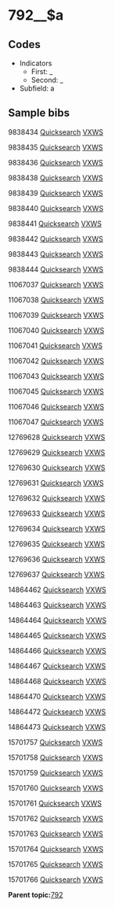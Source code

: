 # 792\_\_$a

## Codes

-   Indicators
    -   First: \_
    -   Second: \_
-   Subfield: a

## Sample bibs

9838434 [Quicksearch](https://search.library.yale.edu/catalog/9838434) [VXWS](http://prodorbis.library.yale.edu:7014/vxws/GetHoldingsService?bibId=9838434)

9838435 [Quicksearch](https://search.library.yale.edu/catalog/9838435) [VXWS](http://prodorbis.library.yale.edu:7014/vxws/GetHoldingsService?bibId=9838435)

9838436 [Quicksearch](https://search.library.yale.edu/catalog/9838436) [VXWS](http://prodorbis.library.yale.edu:7014/vxws/GetHoldingsService?bibId=9838436)

9838438 [Quicksearch](https://search.library.yale.edu/catalog/9838438) [VXWS](http://prodorbis.library.yale.edu:7014/vxws/GetHoldingsService?bibId=9838438)

9838439 [Quicksearch](https://search.library.yale.edu/catalog/9838439) [VXWS](http://prodorbis.library.yale.edu:7014/vxws/GetHoldingsService?bibId=9838439)

9838440 [Quicksearch](https://search.library.yale.edu/catalog/9838440) [VXWS](http://prodorbis.library.yale.edu:7014/vxws/GetHoldingsService?bibId=9838440)

9838441 [Quicksearch](https://search.library.yale.edu/catalog/9838441) [VXWS](http://prodorbis.library.yale.edu:7014/vxws/GetHoldingsService?bibId=9838441)

9838442 [Quicksearch](https://search.library.yale.edu/catalog/9838442) [VXWS](http://prodorbis.library.yale.edu:7014/vxws/GetHoldingsService?bibId=9838442)

9838443 [Quicksearch](https://search.library.yale.edu/catalog/9838443) [VXWS](http://prodorbis.library.yale.edu:7014/vxws/GetHoldingsService?bibId=9838443)

9838444 [Quicksearch](https://search.library.yale.edu/catalog/9838444) [VXWS](http://prodorbis.library.yale.edu:7014/vxws/GetHoldingsService?bibId=9838444)

11067037 [Quicksearch](https://search.library.yale.edu/catalog/11067037) [VXWS](http://prodorbis.library.yale.edu:7014/vxws/GetHoldingsService?bibId=11067037)

11067038 [Quicksearch](https://search.library.yale.edu/catalog/11067038) [VXWS](http://prodorbis.library.yale.edu:7014/vxws/GetHoldingsService?bibId=11067038)

11067039 [Quicksearch](https://search.library.yale.edu/catalog/11067039) [VXWS](http://prodorbis.library.yale.edu:7014/vxws/GetHoldingsService?bibId=11067039)

11067040 [Quicksearch](https://search.library.yale.edu/catalog/11067040) [VXWS](http://prodorbis.library.yale.edu:7014/vxws/GetHoldingsService?bibId=11067040)

11067041 [Quicksearch](https://search.library.yale.edu/catalog/11067041) [VXWS](http://prodorbis.library.yale.edu:7014/vxws/GetHoldingsService?bibId=11067041)

11067042 [Quicksearch](https://search.library.yale.edu/catalog/11067042) [VXWS](http://prodorbis.library.yale.edu:7014/vxws/GetHoldingsService?bibId=11067042)

11067043 [Quicksearch](https://search.library.yale.edu/catalog/11067043) [VXWS](http://prodorbis.library.yale.edu:7014/vxws/GetHoldingsService?bibId=11067043)

11067045 [Quicksearch](https://search.library.yale.edu/catalog/11067045) [VXWS](http://prodorbis.library.yale.edu:7014/vxws/GetHoldingsService?bibId=11067045)

11067046 [Quicksearch](https://search.library.yale.edu/catalog/11067046) [VXWS](http://prodorbis.library.yale.edu:7014/vxws/GetHoldingsService?bibId=11067046)

11067047 [Quicksearch](https://search.library.yale.edu/catalog/11067047) [VXWS](http://prodorbis.library.yale.edu:7014/vxws/GetHoldingsService?bibId=11067047)

12769628 [Quicksearch](https://search.library.yale.edu/catalog/12769628) [VXWS](http://prodorbis.library.yale.edu:7014/vxws/GetHoldingsService?bibId=12769628)

12769629 [Quicksearch](https://search.library.yale.edu/catalog/12769629) [VXWS](http://prodorbis.library.yale.edu:7014/vxws/GetHoldingsService?bibId=12769629)

12769630 [Quicksearch](https://search.library.yale.edu/catalog/12769630) [VXWS](http://prodorbis.library.yale.edu:7014/vxws/GetHoldingsService?bibId=12769630)

12769631 [Quicksearch](https://search.library.yale.edu/catalog/12769631) [VXWS](http://prodorbis.library.yale.edu:7014/vxws/GetHoldingsService?bibId=12769631)

12769632 [Quicksearch](https://search.library.yale.edu/catalog/12769632) [VXWS](http://prodorbis.library.yale.edu:7014/vxws/GetHoldingsService?bibId=12769632)

12769633 [Quicksearch](https://search.library.yale.edu/catalog/12769633) [VXWS](http://prodorbis.library.yale.edu:7014/vxws/GetHoldingsService?bibId=12769633)

12769634 [Quicksearch](https://search.library.yale.edu/catalog/12769634) [VXWS](http://prodorbis.library.yale.edu:7014/vxws/GetHoldingsService?bibId=12769634)

12769635 [Quicksearch](https://search.library.yale.edu/catalog/12769635) [VXWS](http://prodorbis.library.yale.edu:7014/vxws/GetHoldingsService?bibId=12769635)

12769636 [Quicksearch](https://search.library.yale.edu/catalog/12769636) [VXWS](http://prodorbis.library.yale.edu:7014/vxws/GetHoldingsService?bibId=12769636)

12769637 [Quicksearch](https://search.library.yale.edu/catalog/12769637) [VXWS](http://prodorbis.library.yale.edu:7014/vxws/GetHoldingsService?bibId=12769637)

14864462 [Quicksearch](https://search.library.yale.edu/catalog/14864462) [VXWS](http://prodorbis.library.yale.edu:7014/vxws/GetHoldingsService?bibId=14864462)

14864463 [Quicksearch](https://search.library.yale.edu/catalog/14864463) [VXWS](http://prodorbis.library.yale.edu:7014/vxws/GetHoldingsService?bibId=14864463)

14864464 [Quicksearch](https://search.library.yale.edu/catalog/14864464) [VXWS](http://prodorbis.library.yale.edu:7014/vxws/GetHoldingsService?bibId=14864464)

14864465 [Quicksearch](https://search.library.yale.edu/catalog/14864465) [VXWS](http://prodorbis.library.yale.edu:7014/vxws/GetHoldingsService?bibId=14864465)

14864466 [Quicksearch](https://search.library.yale.edu/catalog/14864466) [VXWS](http://prodorbis.library.yale.edu:7014/vxws/GetHoldingsService?bibId=14864466)

14864467 [Quicksearch](https://search.library.yale.edu/catalog/14864467) [VXWS](http://prodorbis.library.yale.edu:7014/vxws/GetHoldingsService?bibId=14864467)

14864468 [Quicksearch](https://search.library.yale.edu/catalog/14864468) [VXWS](http://prodorbis.library.yale.edu:7014/vxws/GetHoldingsService?bibId=14864468)

14864470 [Quicksearch](https://search.library.yale.edu/catalog/14864470) [VXWS](http://prodorbis.library.yale.edu:7014/vxws/GetHoldingsService?bibId=14864470)

14864472 [Quicksearch](https://search.library.yale.edu/catalog/14864472) [VXWS](http://prodorbis.library.yale.edu:7014/vxws/GetHoldingsService?bibId=14864472)

14864473 [Quicksearch](https://search.library.yale.edu/catalog/14864473) [VXWS](http://prodorbis.library.yale.edu:7014/vxws/GetHoldingsService?bibId=14864473)

15701757 [Quicksearch](https://search.library.yale.edu/catalog/15701757) [VXWS](http://prodorbis.library.yale.edu:7014/vxws/GetHoldingsService?bibId=15701757)

15701758 [Quicksearch](https://search.library.yale.edu/catalog/15701758) [VXWS](http://prodorbis.library.yale.edu:7014/vxws/GetHoldingsService?bibId=15701758)

15701759 [Quicksearch](https://search.library.yale.edu/catalog/15701759) [VXWS](http://prodorbis.library.yale.edu:7014/vxws/GetHoldingsService?bibId=15701759)

15701760 [Quicksearch](https://search.library.yale.edu/catalog/15701760) [VXWS](http://prodorbis.library.yale.edu:7014/vxws/GetHoldingsService?bibId=15701760)

15701761 [Quicksearch](https://search.library.yale.edu/catalog/15701761) [VXWS](http://prodorbis.library.yale.edu:7014/vxws/GetHoldingsService?bibId=15701761)

15701762 [Quicksearch](https://search.library.yale.edu/catalog/15701762) [VXWS](http://prodorbis.library.yale.edu:7014/vxws/GetHoldingsService?bibId=15701762)

15701763 [Quicksearch](https://search.library.yale.edu/catalog/15701763) [VXWS](http://prodorbis.library.yale.edu:7014/vxws/GetHoldingsService?bibId=15701763)

15701764 [Quicksearch](https://search.library.yale.edu/catalog/15701764) [VXWS](http://prodorbis.library.yale.edu:7014/vxws/GetHoldingsService?bibId=15701764)

15701765 [Quicksearch](https://search.library.yale.edu/catalog/15701765) [VXWS](http://prodorbis.library.yale.edu:7014/vxws/GetHoldingsService?bibId=15701765)

15701766 [Quicksearch](https://search.library.yale.edu/catalog/15701766) [VXWS](http://prodorbis.library.yale.edu:7014/vxws/GetHoldingsService?bibId=15701766)

**Parent topic:**[792](../../tags/792/792.md)

